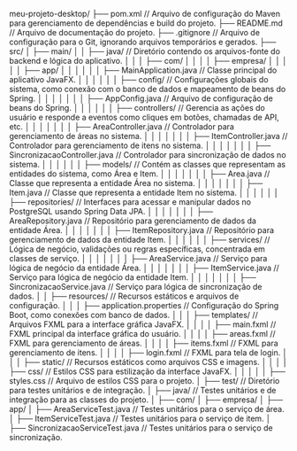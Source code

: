 meu-projeto-desktop/
├── pom.xml							// Arquivo de configuração do Maven para gerenciamento de dependências e build do projeto.
├── README.md						// Arquivo de documentação do projeto.
├── .gitignore						// Arquivo de configuração para o Git, ignorando arquivos temporários e gerados.
├── src/
│   ├── main/
│   │   ├── java/					// Diretório contendo os arquivos-fonte do backend e lógica do aplicativo.
│   │   │   ├── com/
│   │   │   │   ├── empresa/
│   │   │   │   │   ├── app/
│   │   │   │   │   │   ├── MainApplication.java	// Classe principal do aplicativo JavaFX.
│   │   │   │   │   │   ├── config/				// Configurações globais do sistema, como conexão com o banco de dados e mapeamento de beans do Spring.
│   │   │   │   │   │   │   ├── AppConfig.java		// Arquivo de configuração de beans do Spring.
│   │   │   │   │   │   ├── controllers/			// Gerencia as ações do usuário e responde a eventos como cliques em botões, chamadas de API, etc.
│   │   │   │   │   │   │   ├── AreaController.java	// Controlador para gerenciamento de áreas no sistema.
│   │   │   │   │   │   │   ├── ItemController.java	// Controlador para gerenciamento de itens no sistema.
│   │   │   │   │   │   │   ├── SincronizacaoController.java	// Controlador para sincronização de dados no sistema.
│   │   │   │   │   │   ├── models/				// Contém as classes que representam as entidades do sistema, como Área e Item.
│   │   │   │   │   │   │   ├── Area.java		// Classe que representa a entidade Área no sistema.
│   │   │   │   │   │   │   ├── Item.java		// Classe que representa a entidade Item no sistema.
│   │   │   │   │   │   ├── repositories/			// Interfaces para acessar e manipular dados no PostgreSQL usando Spring Data JPA.
│   │   │   │   │   │   │   ├── AreaRepository.java	// Repositório para gerenciamento de dados da entidade Área.
│   │   │   │   │   │   │   ├── ItemRepository.java	// Repositório para gerenciamento de dados da entidade Item.
│   │   │   │   │   │   ├── services/				// Lógica de negócio, validações ou regras específicas, concentrada em classes de serviço.
│   │   │   │   │   │   │   ├── AreaService.java	// Serviço para lógica de negócio da entidade Área.
│   │   │   │   │   │   │   ├── ItemService.java	// Serviço para lógica de negócio da entidade Item.
│   │   │   │   │   │   │   ├── SincronizacaoService.java	// Serviço para lógica de sincronização de dados.
│   │   ├── resources/				// Recursos estáticos e arquivos de configuração.
│   │   │   ├── application.properties		// Configuração do Spring Boot, como conexões com banco de dados.
│   │   │   ├── templates/			// Arquivos FXML para a interface gráfica JavaFX.
│   │   │   │   ├── main.fxml		// FXML principal da interface gráfica do usuário.
│   │   │   │   ├── areas.fxml		// FXML para gerenciamento de áreas.
│   │   │   │   ├── items.fxml		// FXML para gerenciamento de itens.
│   │   │   │   ├── login.fxml		// FXML para tela de login.
│   │   │   ├── static/				// Recursos estáticos como arquivos CSS e imagens.
│   │   │   │   ├── css/				// Estilos CSS para estilização da interface JavaFX.
│   │   │   │   │   ├── styles.css	// Arquivo de estilos CSS para o projeto.
│   ├── test/						// Diretório para testes unitários e de integração.
│       ├── java/					// Testes unitários e de integração para as classes do projeto.
│           ├── com/
│               ├── empresa/
│                   ├── app/
│                       ├── AreaServiceTest.java	// Testes unitários para o serviço de área.
│                       ├── ItemServiceTest.java	// Testes unitários para o serviço de item.
│                       ├── SincronizacaoServiceTest.java	// Testes unitários para o serviço de sincronização.
